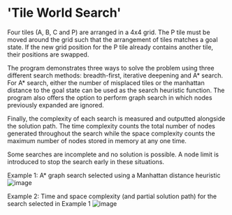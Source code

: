 # 'Tile World Search'

Four tiles (A, B, C and P) are arranged in a 4x4 grid. The P tile must be moved around the grid such that the arrangement of tiles matches a goal state. If the new grid position for the P tile already contains another tile, their positions are swapped.

The program demonstrates three ways to solve the problem using three different search methods: breadth-first, iterative deepening and A* search. For A* search, either the number of misplaced tiles or the manhattan distance to the goal state can be used as the search heuristic function. The program also offers the option to perform graph search in which nodes previously expanded are ignored.

Finally, the complexity of each search is measured and outputted alongside the solution path. The time complexity counts the total number of nodes generated throughout the search while the space complexity counts the maximum number of nodes stored in memory at any one time. 

Some searches are incomplete and no solution is possible. A node limit is introduced to stop the search early in these situations.

Example 1: A* graph search selected using a Manhattan distance heuristic
![image](https://user-images.githubusercontent.com/65717521/147851719-7405318d-bbad-4f06-9e11-bc5312f81931.png)

Example 2: Time and space complexity (and partial solution path) for the search selected in Example 1
![image](https://user-images.githubusercontent.com/65717521/147851769-cad9e758-e44c-4baf-b091-19f213a73047.png)
